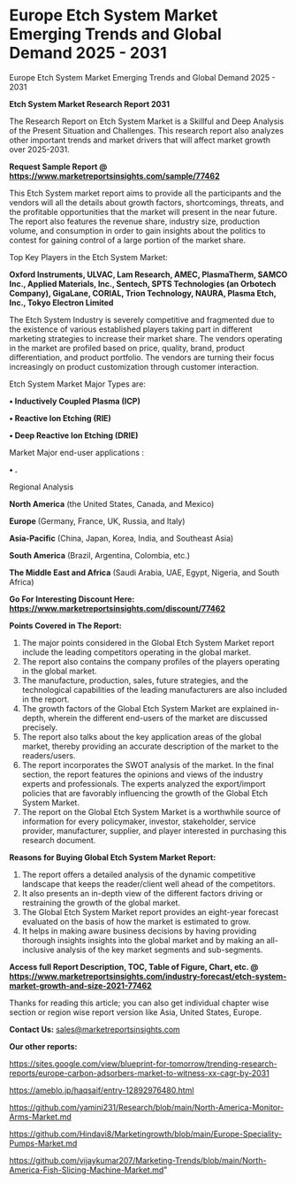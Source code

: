 # Europe Etch System Market Emerging Trends and Global Demand 2025 - 2031
Europe Etch System Market Emerging Trends and Global Demand 2025 - 2031

<strong>Etch System Market Research Report 2031</strong>

The Research Report on Etch System Market is a Skillful and Deep Analysis of the Present Situation and Challenges. This research report also analyzes other important trends and market drivers that will affect market growth over 2025-2031.

<strong>Request Sample Report @ <a href=https://www.marketreportsinsights.com/sample/77462>https://www.marketreportsinsights.com/sample/77462</a></strong>

This Etch System market report aims to provide all the participants and the vendors will all the details about growth factors, shortcomings, threats, and the profitable opportunities that the market will present in the near future. The report also features the revenue share, industry size, production volume, and consumption in order to gain insights about the politics to contest for gaining control of a large portion of the market share.

Top Key Players in the Etch System Market:

<strong>Oxford Instruments, ULVAC, Lam Research, AMEC, PlasmaTherm, SAMCO Inc., Applied Materials, Inc., Sentech, SPTS Technologies (an Orbotech Company), GigaLane, CORIAL, Trion Technology, NAURA, Plasma Etch, Inc., Tokyo Electron Limited</strong>

The Etch System Industry is severely competitive and fragmented due to the existence of various established players taking part in different marketing strategies to increase their market share. The vendors operating in the market are profiled based on price, quality, brand, product differentiation, and product portfolio. The vendors are turning their focus increasingly on product customization through customer interaction.

Etch System Market Major Types are:

<strong>• Inductively Coupled Plasma (ICP)

• Reactive Ion Etching (RIE)

• Deep Reactive Ion Etching (DRIE)</strong>

Market Major end-user applications :

<strong>• .</strong>

Regional Analysis

</u><strong><b>North America</b></strong> (the United States, Canada, and Mexico)

<strong><b>Europe </b></strong>(Germany, France, UK, Russia, and Italy)

<strong><b>Asia-Pacific</b></strong> (China, Japan, Korea, India, and Southeast Asia)

<strong><b>South America</b></strong> (Brazil, Argentina, Colombia, etc.)

<strong><b>The Middle East and Africa</b></strong> (Saudi Arabia, UAE, Egypt, Nigeria, and South Africa)

<strong>Go For Interesting Discount Here: <a href=https://www.marketreportsinsights.com/discount/77462>https://www.marketreportsinsights.com/discount/77462</a></strong>

<strong>Points Covered in The Report:</strong>
<ol>
  <li>The major points considered in the Global Etch System Market report include the leading competitors operating in the global market.</li>
  <li>The report also contains the company profiles of the players operating in the global market.</li>
  <li>The manufacture, production, sales, future strategies, and the technological capabilities of the leading manufacturers are also included in the report.</li>
  <li>The growth factors of the Global Etch System Market are explained in-depth, wherein the different end-users of the market are discussed precisely.</li>
  <li>The report also talks about the key application areas of the global market, thereby providing an accurate description of the market to the readers/users.</li>
  <li>The report incorporates the SWOT analysis of the market. In the final section, the report features the opinions and views of the industry experts and professionals. The experts analyzed the export/import policies that are favorably influencing the growth of the Global Etch System Market.</li>
  <li>The report on the Global Etch System Market is a worthwhile source of information for every policymaker, investor, stakeholder, service provider, manufacturer, supplier, and player interested in purchasing this research document.</li>
</ol>
<strong>Reasons for Buying Global Etch System Market Report:</strong>

<ol>
  <li>The report offers a detailed analysis of the dynamic competitive landscape that keeps the reader/client well ahead of the competitors.</li>
  <li>It also presents an in-depth view of the different factors driving or restraining the growth of the global market.</li>
  <li>The Global Etch System Market report provides an eight-year forecast evaluated on the basis of how the market is estimated to grow.</li>
  <li>It helps in making aware business decisions by having providing thorough insights insights into the global market and by making an all-inclusive analysis of the key market segments and sub-segments.</li>
</ol>
<strong>Access full Report Description, TOC, Table of Figure, Chart, etc. @ <a href=https://www.marketreportsinsights.com/industry-forecast/etch-system-market-growth-and-size-2021-77462>https://www.marketreportsinsights.com/industry-forecast/etch-system-market-growth-and-size-2021-77462</a></strong>


Thanks for reading this article; you can also get individual chapter wise section or region wise report version like Asia, United States, Europe.

<strong>Contact Us:</strong>
sales@marketreportsinsights.com

<strong>Our other reports:</strong>

<a href=https://sites.google.com/view/blueprint-for-tomorrow/trending-research-reports/europe-carbon-adsorbers-market-to-witness-xx-cagr-by-2031>https://sites.google.com/view/blueprint-for-tomorrow/trending-research-reports/europe-carbon-adsorbers-market-to-witness-xx-cagr-by-2031</a>

<a href=https://ameblo.jp/haqsaif/entry-12892976480.html>https://ameblo.jp/haqsaif/entry-12892976480.html</a>

<a href=https://github.com/yamini231/Research/blob/main/North-America-Monitor-Arms-Market.md>https://github.com/yamini231/Research/blob/main/North-America-Monitor-Arms-Market.md</a>

<a href=https://github.com/Hindavi8/Marketingrowth/blob/main/Europe-Speciality-Pumps-Market.md>https://github.com/Hindavi8/Marketingrowth/blob/main/Europe-Speciality-Pumps-Market.md</a>

<a href=https://github.com/vijaykumar207/Marketing-Trends/blob/main/North-America-Fish-Slicing-Machine-Market.md>https://github.com/vijaykumar207/Marketing-Trends/blob/main/North-America-Fish-Slicing-Machine-Market.md</a>"
